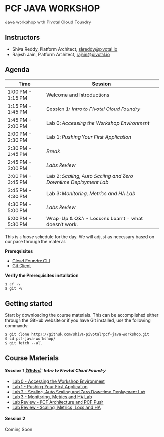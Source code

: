 # PCF JAVA WORKSHOP
Java workshop with Pivotal Cloud Foundry

## Instructors
- Shiva Reddy, Platform Architect, shreddy@pivotal.io
- Rajesh Jain, Platform Architect, rajain@pivotal.io

## Agenda

Time | Session
---- | -------
1:00 PM - 1:15 PM | Welcome and Introductions
1:15 PM - 1:45 PM | Session 1: _Intro to Pivotal Cloud Foundry_
1:45 PM - 2:00 PM | Lab 0: _Accessing the Workshop Environment_
2:00 PM - 2:30 PM | Lab 1: _Pushing Your First Application_
2:30 PM - 2:45 PM | _Break_
2:45 PM - 3:00 PM | _Labs Review_
3:00 PM - 3:45 PM | Lab 2: _Scaling, Auto Scaling and Zero Downtime Deployment Lab_
3:45 PM - 4:30 PM | Lab 3: _Monitoring, Metrics and HA Lab_
4:30 PM - 5:00 PM | _Labs Review_ 
5:00 PM - 5:30 PM | Wrap-Up & Q&A - Lessons Learnt - what doesn't work.

This is a _loose_ schedule for the day. We will adjust as necessary based on our pace through the material.

**Prerequisites**
- [Cloud Foundry CLI](https://console.run.pivotal.io/tools)
- [Git Client](https://git-scm.com/downloads)

**Verify the Prerequisites installation**
``` 
$ cf -v
$ git -v 
```

## Getting started

Start by downloading the course materials.  This can be accomplished either through the GitHub website or if you have Git installed, use the following commands:

```
$ git clone https://github.com/shiva-pivotal/pcf-java-workshop.git
$ cd pcf-java-workshop/
$ git fetch --all
```

## Course Materials

#### Session 1 [(Slides)](session_01/Session_1_Cloud_Native_Introduction.pdf): _Intro to Pivotal Cloud Foundry_
  - [Lab 0 - Accessing the Workshop Environment](session_01/lab_00/lab_00.adoc)
  - [Lab 1 - Pushing Your First Application](session_01/lab_01/lab_01.adoc)
  - [Lab 2 - Scaling, Auto Scaling and Zero Downtime Deployment Lab](session_01/lab_02/lab_02.adoc)
  - [Lab 3 - Monitoring, Metrics and HA Lab](session_01/lab_03/lab_03.adoc)
  - [Lab Review - PCF Architecture and PCF Push](session_01/Labs_Review_01_PCF_Deep_Dive.pdf)
  - [Lab Review - Scaling, Metrics, Logs and HA](session_01/Labs_Review_02_Zero_Dep_Services_Logs_HA.pdf)

#### Session 2 
Coming Soon
